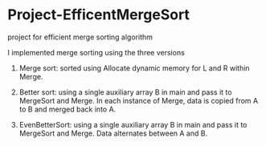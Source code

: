 Project-EfficentMergeSort
===============================

project for efficient merge sorting algorithm 


I implemented merge sorting using the three versions

1.	Merge sort: sorted using Allocate dynamic memory for L and R within Merge.
2.	Better sort: using a single auxiliary array B in main and pass it to MergeSort and Merge. In each instance of Merge, data is copied from A to B and merged back into A.

3.	EvenBetterSort: using a single auxiliary array B in main and pass it to MergeSort and Merge. Data alternates between A and B.
